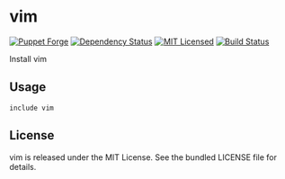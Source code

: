 vim
==============

[![Puppet Forge](https://img.shields.io/puppetforge/v/halyard/vim.svg)](https://forge.puppetlabs.com/halyard/vim)
[![Dependency Status](https://img.shields.io/gemnasium/halyard/puppet-vim.svg)](https://gemnasium.com/halyard/puppet-vim)
[![MIT Licensed](https://img.shields.io/badge/license-MIT-green.svg)](https://tldrlegal.com/license/mit-license)
[![Build Status](https://img.shields.io/circleci/project/halyard/puppet-vim.svg)](https://circleci.com/gh/halyard/puppet-vim)

Install vim

## Usage

```puppet
include vim
```

## License

vim is released under the MIT License. See the bundled LICENSE file for details.

